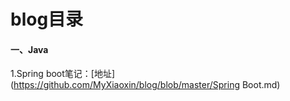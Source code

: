 # blog目录
####  一、Java

1.Spring boot笔记：[地址](https://github.com/MyXiaoxin/blog/blob/master/Spring Boot.md)

